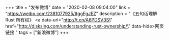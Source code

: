 +++
title = "发布微博"
date = "2020-02-08 09:04:00"
link = "https://weibo.com/2381077925/ItggFgJEZ"
description = "《五句话理解 Rust 所有权》 <a data-url=\"http://t.cn/A6PDSV3S\" href=\"http://disksing.com/understanding-rust-ownership/\" data-hide>网页链接</a> "
tags = ["新浪微博"]
+++
